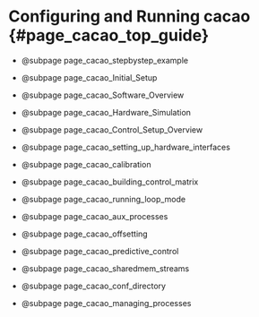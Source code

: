 # Configuring and Running cacao {#page_cacao_top_guide}



- @subpage page_cacao_stepbystep_example

- @subpage page_cacao_Initial_Setup
- @subpage page_cacao_Software_Overview
- @subpage page_cacao_Hardware_Simulation
- @subpage page_cacao_Control_Setup_Overview
- @subpage page_cacao_setting_up_hardware_interfaces
- @subpage page_cacao_calibration
- @subpage page_cacao_building_control_matrix
- @subpage page_cacao_running_loop_mode
- @subpage page_cacao_aux_processes
- @subpage page_cacao_offsetting
- @subpage page_cacao_predictive_control

- @subpage page_cacao_sharedmem_streams
- @subpage page_cacao_conf_directory
- @subpage page_cacao_managing_processes
